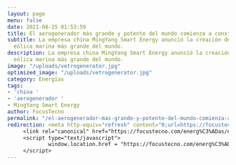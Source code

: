 ```yaml
---
layout: page
menu: false
date: 2021-08-25 01:53:59
title: El aerogenerador más grande y potente del mundo comienza a construirse en China
subtitle: La empresa china MingYang Smart Energy anunció la creación de la turbina
  eólica marina más grande del mundo.
description: La empresa china MingYang Smart Energy anunció la creación de la turbina
  eólica marina más grande del mundo.
image: "/uploads/vetrogenerator.jpg"
optimized_image: "/uploads/vetrogenerator.jpg"
category: Energías
tags:
- 'china '
- 'aerogenerador '
- MingYang Smart Energy
author: FocusTecno
permalink: "/el-aerogenerador-mas-grande-y-potente-del-mundo-comienza-a-construirse-en-china/"
redirection: <meta http-equiv="refresh" content="0;url=https://focustecno.com/energ%C3%ADas/el-aerogenerador-mas-grande-y-potente-del-mundo-comienza-a-construirse-en-china/"/>
     <link rel="canonical" href="https://focustecno.com/energ%C3%ADas/el-aerogenerador-mas-grande-y-potente-del-mundo-comienza-a-construirse-en-china/"/>
     <script type="text/javascript">
             window.location.href = "https://focustecno.com/energ%C3%ADas/el-aerogenerador-mas-grande-y-potente-del-mundo-comienza-a-construirse-en-china/"
     </script>
---
```


